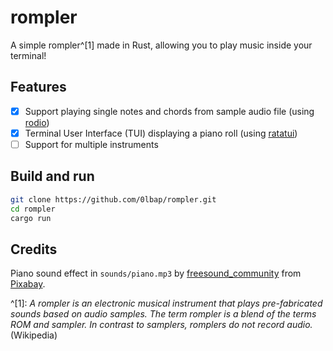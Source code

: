 # rompler

A simple rompler^[1] made in Rust, allowing you to play music inside your terminal!

## Features

- [x] Support playing single notes and chords from sample audio file (using [rodio](https://github.com/RustAudio/rodio))
- [x] Terminal User Interface (TUI) displaying a piano roll (using [ratatui](https://github.com/ratatui/ratatui))
- [ ] Support for multiple instruments

## Build and run

```sh
git clone https://github.com/0lbap/rompler.git
cd rompler
cargo run
```

## Credits

Piano sound effect in `sounds/piano.mp3` by <a href="https://pixabay.com/users/freesound_community-46691455/?utm_source=link-attribution&utm_medium=referral&utm_campaign=music&utm_content=95007">freesound_community</a> from <a href="https://pixabay.com//?utm_source=link-attribution&utm_medium=referral&utm_campaign=music&utm_content=95007">Pixabay</a>.

^[1]: _A rompler is an electronic musical instrument that plays pre-fabricated sounds based on audio samples. The term rompler is a blend of the terms ROM and sampler. In contrast to samplers, romplers do not record audio._ (Wikipedia)
